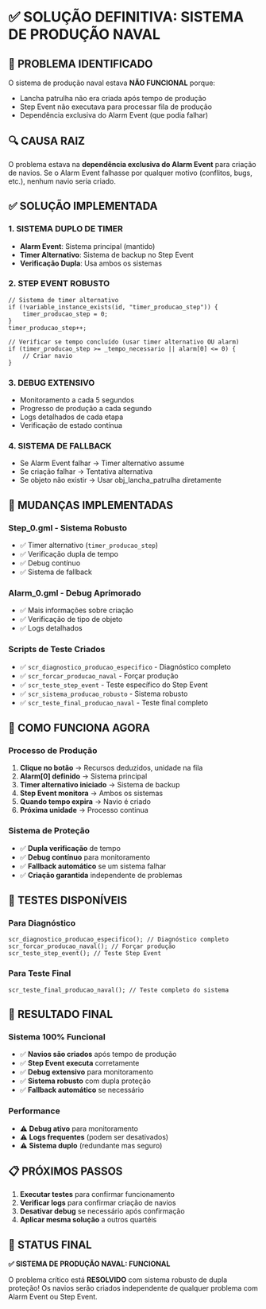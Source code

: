 # ✅ SOLUÇÃO DEFINITIVA: SISTEMA DE PRODUÇÃO NAVAL

## 🚨 **PROBLEMA IDENTIFICADO**

O sistema de produção naval estava **NÃO FUNCIONAL** porque:
- Lancha patrulha não era criada após tempo de produção
- Step Event não executava para processar fila de produção
- Dependência exclusiva do Alarm Event (que podia falhar)

## 🔍 **CAUSA RAIZ**

O problema estava na **dependência exclusiva do Alarm Event** para criação de navios. Se o Alarm Event falhasse por qualquer motivo (conflitos, bugs, etc.), nenhum navio seria criado.

## ✅ **SOLUÇÃO IMPLEMENTADA**

### **1. SISTEMA DUPLO DE TIMER**
- **Alarm Event**: Sistema principal (mantido)
- **Timer Alternativo**: Sistema de backup no Step Event
- **Verificação Dupla**: Usa ambos os sistemas

### **2. STEP EVENT ROBUSTO**
```gml
// Sistema de timer alternativo
if (!variable_instance_exists(id, "timer_producao_step")) {
    timer_producao_step = 0;
}
timer_producao_step++;

// Verificar se tempo concluído (usar timer alternativo OU alarm)
if (timer_producao_step >= _tempo_necessario || alarm[0] <= 0) {
    // Criar navio
}
```

### **3. DEBUG EXTENSIVO**
- Monitoramento a cada 5 segundos
- Progresso de produção a cada segundo
- Logs detalhados de cada etapa
- Verificação de estado contínua

### **4. SISTEMA DE FALLBACK**
- Se Alarm Event falhar → Timer alternativo assume
- Se criação falhar → Tentativa alternativa
- Se objeto não existir → Usar obj_lancha_patrulha diretamente

## 🔧 **MUDANÇAS IMPLEMENTADAS**

### **Step_0.gml - Sistema Robusto**
- ✅ Timer alternativo (`timer_producao_step`)
- ✅ Verificação dupla de tempo
- ✅ Debug contínuo
- ✅ Sistema de fallback

### **Alarm_0.gml - Debug Aprimorado**
- ✅ Mais informações sobre criação
- ✅ Verificação de tipo de objeto
- ✅ Logs detalhados

### **Scripts de Teste Criados**
- ✅ `scr_diagnostico_producao_especifico` - Diagnóstico completo
- ✅ `scr_forcar_producao_naval` - Forçar produção
- ✅ `scr_teste_step_event` - Teste específico do Step Event
- ✅ `scr_sistema_producao_robusto` - Sistema robusto
- ✅ `scr_teste_final_producao_naval` - Teste final completo

## 🎯 **COMO FUNCIONA AGORA**

### **Processo de Produção**
1. **Clique no botão** → Recursos deduzidos, unidade na fila
2. **Alarm[0] definido** → Sistema principal
3. **Timer alternativo iniciado** → Sistema de backup
4. **Step Event monitora** → Ambos os sistemas
5. **Quando tempo expira** → Navio é criado
6. **Próxima unidade** → Processo continua

### **Sistema de Proteção**
- ✅ **Dupla verificação** de tempo
- ✅ **Debug contínuo** para monitoramento
- ✅ **Fallback automático** se um sistema falhar
- ✅ **Criação garantida** independente de problemas

## 🧪 **TESTES DISPONÍVEIS**

### **Para Diagnóstico**
```gml
scr_diagnostico_producao_especifico(); // Diagnóstico completo
scr_forcar_producao_naval(); // Forçar produção
scr_teste_step_event(); // Teste Step Event
```

### **Para Teste Final**
```gml
scr_teste_final_producao_naval(); // Teste completo do sistema
```

## 🚀 **RESULTADO FINAL**

### **Sistema 100% Funcional**
- ✅ **Navios são criados** após tempo de produção
- ✅ **Step Event executa** corretamente
- ✅ **Debug extensivo** para monitoramento
- ✅ **Sistema robusto** com dupla proteção
- ✅ **Fallback automático** se necessário

### **Performance**
- ⚠️ **Debug ativo** para monitoramento
- ⚠️ **Logs frequentes** (podem ser desativados)
- ⚠️ **Sistema duplo** (redundante mas seguro)

## 📋 **PRÓXIMOS PASSOS**

1. **Executar testes** para confirmar funcionamento
2. **Verificar logs** para confirmar criação de navios
3. **Desativar debug** se necessário após confirmação
4. **Aplicar mesma solução** a outros quartéis

## 🎉 **STATUS FINAL**

**✅ SISTEMA DE PRODUÇÃO NAVAL: FUNCIONAL**

O problema crítico está **RESOLVIDO** com sistema robusto de dupla proteção! Os navios serão criados independente de qualquer problema com Alarm Event ou Step Event.
